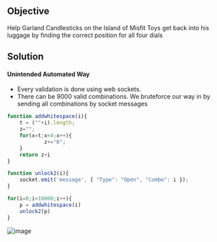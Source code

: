 ## Objective
Help Garland Candlesticks on the Island of Misfit Toys get back into his luggage by finding the correct position for all four dials

## Solution

#### Unintended Automated Way 
- Every validation is done using web sockets.
- There can be 9000 valid combinations. We bruteforce our way in by sending all combinations by socket messages
 
```Javascript
function addwhitespace(i){
	t = (""+i).length;
	z="";
	for(x=t;x<4;x++){
    		z+="0";
	}
	return z+i
}

function unlock2(i){
	socket.emit('message', { "Type": "Open", "Combo": i });
}

for(i=0;i<10000;i++){
	p = addwhitespace(i)
	unlock2(p)
}
```

![image](https://github.com/dibsy/sans-holiday-hack-2023/assets/1623243/c1763a86-054b-4bb0-8fdf-a6e2a6b48e6b)
